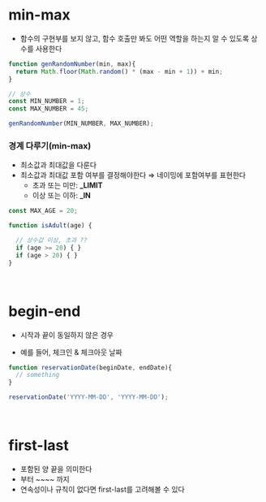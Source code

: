 # min-max

- 함수의 구현부를 보지 않고, 함수 호출만 봐도 어떤 역할을 하는지 알 수 있도록 상수를 사용한다

```js
function genRandomNumber(min, max){
  return Math.floor(Math.random() * (max - min + 1)) + min;
}

// 상수 
const MIN_NUMBER = 1;
const MAX_NUMBER = 45;

genRandomNumber(MIN_NUMBER, MAX_NUMBER);
```

### 경계 다루기(min-max)

- 최소값과 최대값을 다룬다 
- 최소값과 최대값 포함 여부를 결정해야한다 ⇒ 네이밍에 포함여부를 표현한다
  - 초과 또는 미만: **_LIMIT**
  - 이상 또는 이하: **_IN**

```js
const MAX_AGE = 20;

function isAdult(age) {

  // 상수값 이상, 초과 ??
  if (age >= 20) { }
  if (age > 20) { }
}
```

&nbsp;

# begin-end

- 시작과 끝이 동일하지 않은 경우

- 예를 들어, 체크인 & 체크아웃 날짜

```js
function reservationDate(beginDate, endDate){
  // something
}

reservationDate('YYYY-MM-DD', 'YYYY-MM-DD');
```

&nbsp;

# first-last

- 포함된 양 끝을 의미한다
- 부터 ~~~~ 까지
- 연속성이나 규칙이 없다면 first-last를 고려해볼 수 있다

&nbsp;